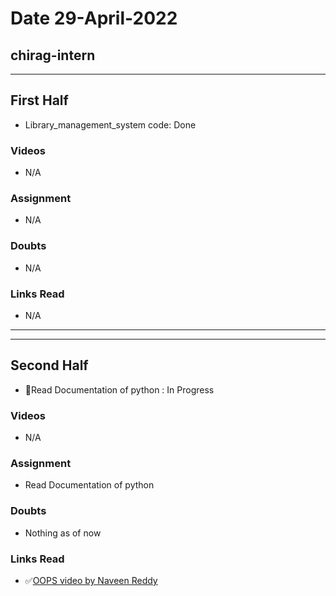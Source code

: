 # Date 29-April-2022

## chirag-intern

<hr>

## First Half

- Library_management_system code: Done

### Videos

- N/A

### Assignment

- N/A

### Doubts

- N/A

### Links Read

- N/A

<hr>
<hr>

## Second Half

- 🔄Read Documentation of python : In Progress

### Videos

- N/A

### Assignment

- Read Documentation of python

### Doubts

- Nothing as of now

### Links Read

- ✅[OOPS video by Naveen Reddy ](https://www.youtube.com/watch?v=qiSCMNBIP2g&t=1031s)
